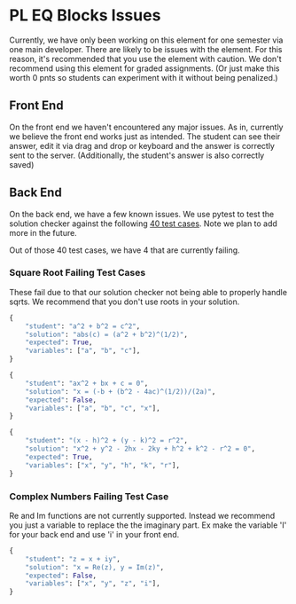 # PL EQ Blocks Issues

Currently, we have only been working on this element for one semester via one main developer. There are likely to be issues with the element. For this reason, it's recommended that you use the element with caution. We don't recommend using this element for graded assignments. (Or just make this worth 0 pnts so students can experiment with it without being penalized.)

## Front End
On the front end we haven't encountered any major issues. As in, currently we believe the front end works just as intended. The student can see their answer, edit it via drag and drop or keyboard and the answer is correctly sent to the server. (Additionally, the student's answer is also correctly saved)

## Back End
On the back end, we have a few known issues. We use pytest to test the solution checker against the following [40 test cases](https://github.com/PrairieLearn/pl-uiuc-mse458/blob/master/elements/pl-eq-blocks/eq_test.py). Note we plan to add more in the future.

Out of those 40 test cases, we have 4 that are currently failing.

### Square Root Failing Test Cases
These fail due to that our solution checker not being able to properly handle sqrts. We recommend that you don't use roots in your solution. 
```py title="Sqrt Failling Test Case #1"
{
    "student": "a^2 + b^2 = c^2",
    "solution": "abs(c) = (a^2 + b^2)^(1/2)", 
    "expected": True, 
    "variables": ["a", "b", "c"],
}
```

```py title="Sqrt Failling Test Case #2"
{
    "student": "ax^2 + bx + c = 0",
    "solution": "x = (-b + (b^2 - 4ac)^(1/2))/(2a)",
    "expected": False,
    "variables": ["a", "b", "c", "x"],
}
```

```py title="Sqrt Failling Test Case #3"
{
    "student": "(x - h)^2 + (y - k)^2 = r^2",
    "solution": "x^2 + y^2 - 2hx - 2ky + h^2 + k^2 - r^2 = 0",
    "expected": True,
    "variables": ["x", "y", "h", "k", "r"],
}
```

### Complex Numbers Failing Test Case
Re and Im functions are not currently supported. Instead we recommend you just a variable to replace the the imaginary part. Ex make the variable 'I' for your back end and use 'i' in your front end.

```py title="Complex Numbers Failling Test Case"
{
    "student": "z = x + iy",
    "solution": "x = Re(z), y = Im(z)",
    "expected": False,
    "variables": ["x", "y", "z", "i"],
}
```
